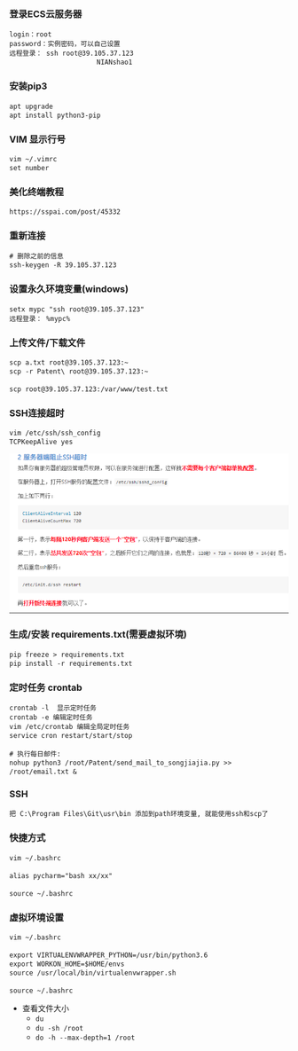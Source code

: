 ### 登录ECS云服务器

```shell
login：root
password：实例密码，可以自己设置
远程登录： ssh root@39.105.37.123
  	                  NIANshao1
```



### 安装pip3

```shell
apt upgrade
apt install python3-pip
```



### VIM 显示行号

```shell
vim ~/.vimrc
set number
```



### 美化终端教程

```shell
https://sspai.com/post/45332
```



### 重新连接

```shell
# 删除之前的信息 
ssh-keygen -R 39.105.37.123
```



### 设置永久环境变量(windows)

```shell
setx mypc "ssh root@39.105.37.123"
远程登录： %mypc%
```



### 上传文件/下载文件

```shell
scp a.txt root@39.105.37.123:~
scp -r Patent\ root@39.105.37.123:~ 

scp root@39.105.37.123:/var/www/test.txt
```



### SSH连接超时

```shell
vim /etc/ssh/ssh_config
TCPKeepAlive yes
```

![1567670888529](images/1567670888529.png)



### 生成/安装 requirements.txt(需要虚拟环境)

```shell
pip freeze > requirements.txt
pip install -r requirements.txt
```



### 定时任务 crontab

```shell
crontab -l  显示定时任务
crontab -e 编辑定时任务
vim /etc/crontab 编辑全局定时任务
service cron restart/start/stop

# 执行每日邮件:
nohup python3 /root/Patent/send_mail_to_songjiajia.py >> /root/email.txt &
```



### SSH

```shell
把 C:\Program Files\Git\usr\bin 添加到path环境变量, 就能使用ssh和scp了
```



### 快捷方式

```shell
vim ~/.bashrc

alias pycharm="bash xx/xx"

source ~/.bashrc
```



### 虚拟环境设置

```shell
vim ~/.bashrc

export VIRTUALENVWRAPPER_PYTHON=/usr/bin/python3.6
export WORKON_HOME=$HOME/envs
source /usr/local/bin/virtualenvwrapper.sh

source ~/.bashrc
```


- 查看文件大小
	- `du`
	- `du -sh /root`
	- `do -h --max-depth=1 /root`

